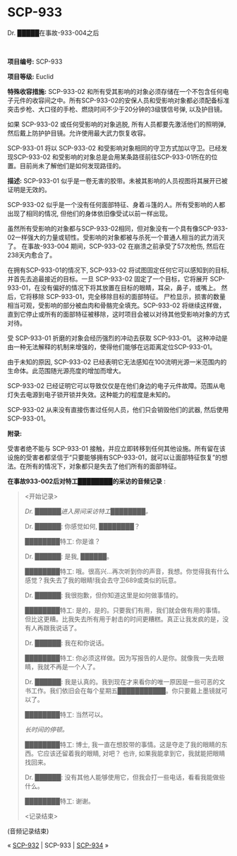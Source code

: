 # SCP-933
                        




Dr. █████在事故-933-004之后



 

**项目编号:**  SCP-933

**项目等级:**  Euclid

**特殊收容措施:**  SCP-933-02 和所有受其影响的对象必须存储在一个不包含任何电子元件的收容间之中。所有SCP-933-02的安保人员和受影响对象都必须配备标准突击步枪、大口径的手枪、燃烧时间不少于20分钟的3级镁信号弹, 以及护目镜。

如果 SCP-933-02 或任何受影响的对象逃脱, 所有人员都要先激活他们的照明弹, 然后戴上防护护目镜。允许使用最大武力恢复收容。

SCP-933-01 将以 SCP-933-02 和受影响对象相同的守卫方式加以守卫。已经发现SCP-933-02 和受影响的对象总是会用某条路径前往SCP-933-01所在的位置。目前尚未了解他们是如何发现路径的。

**描述:**  SCP-933-01 似乎是一卷无害的胶带。未被其影响的人员视图将其展开已被证明是无效的。

SCP-933-02 似乎是一个没有任何面部特征、身着斗篷的人。所有受影响的人都出现了相同的情况, 但他们的身体依旧像受试以前一样出现。

虽然所有受影响的对象都与SCP-933-02相同，但对象没有一个具有像SCP-933-02一样强大的力量或韧性。受影响的对象都被与杀死一个普通人相当的武力消灭了。 在事故-933-004 期间，SCP-933-02 在崩溃之前承受了57次枪伤, 然后在238天内愈合了。

在拥有SCP-933-01的情况下, SCP-933-02 将试图固定任何它可以感知到的目标,并首先去追最接近的目标。一旦 SCP-933-02 固定了一个目标，它将展开 SCP-933-01，在没有偏好的情况下将其放置在目标的眼睛，耳朵，鼻子，或嘴上。 然后，它将移除 SCP-933-01，完全移除目标的面部特征。 尸检显示，损害的数量相当可观，受影响的部分被血肉和骨骼完全填充。SCP-933-02 将继续这样做，直到它停止或所有的面部特征被移除，这时项目会被以对待其他受影响对象的方式对待。

受 SCP-933-01 折磨的对象会经历强烈的冲动去获取 SCP-933-01。 这种冲动是由一种无法解释的机制来增强的，使得他们能够在远距离定位SCP-933-01。

由于未知的原因, SCP-933-02 已经表明它无法感知在100流明光源一米范围内的生命体。此范围随光源亮度的增加而增大。

SCP-933-02 已经证明它可以导致仅仅是在他们身边的电子元件故障。范围从电灯失去电源到电子锁开锁并失效。这种能力的程度是未知的。

SCP-933-02 从来没有直接伤害过任何人员，他们只会销毁他们的武器, 然后使用SCP-933-01。

**附录:** 

受害者绝不能与 SCP-933-01 接触，并应立即转移到任何其他设施。所有留在该设施的受害者都坚信于“只要能够拥有SCP-933-01，就可以让面部特征恢复”的想法。在所有的情况下，对象都只是失去了他们所有的面部特征。

**在事故933-002后对特工████████的采访的音频记录** :


> <开始记录>
> 
> *Dr. ██████进入房间采访特工████████。* 
> 
> Dr. ██████: 你感觉如何, ████████？
> 
> ████████特工: 你是谁？
> 
> Dr. ██████: 是我, ██████。
> 
> ████████特工: 哦。很高兴…再次听到你的声音，我想。你觉得我有什么感觉？我失去了我的眼睛!我会去守卫689或类似的玩意。
> 
> Dr. ██████: 我很抱歉，但你知道这里是如何做事情的。
> 
> ████████特工: 是的，是的。只要我们有用，我们就会做有用的事情。但比这更糟。比我失去所有用于射击的时间更糟糕。真正让我发疯的是，没有人再跟我说话了。
> 
> Dr. ██████: 我在和你说话。
> 
> ████████特工: 你必须这样做。因为写报告的人是你。就像我一失去眼睛，我就不再是一个人了。
> 
> Dr. ██████: 我是认真的。我到现在才来看你的唯一原因是一些可恶的文书工作。我们依旧会在每个星期五███████████。你只要戴上墨镜就可以了。
> 
> ████████特工: 当然可以。
> 
> *长时间的停顿。* 
> 
> ████████特工: 博士, 我一直在想胶带的事情。这是夺走了我的眼睛的东西。它应该还留着我的眼睛, 对吧？ 也许, 如果我能拿到它，我就能把眼睛找回来。
> 
> Dr. ██████: 没有其他人能够使用它，但我会打一些电话，看看我能做些什么。
> 
> ████████特工: 谢谢。
> 
> <记录结束>
> 

(音频记录结束)



« [SCP-932](/scp-932) | SCP-933 | [SCP-934](/scp-934) »





                    
